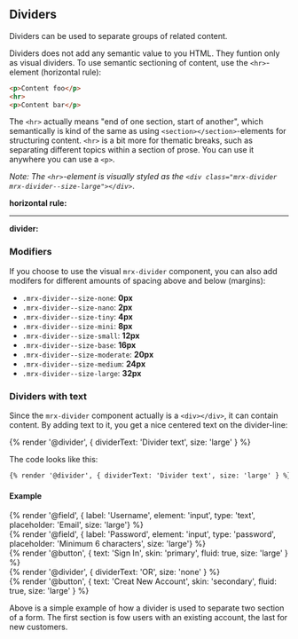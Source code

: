 ## Dividers
Dividers can be used to separate groups of related content.

Dividers does not add any semantic value to you HTML. They funtion only as
visual dividers. To use semantic sectioning of content, use the `<hr>`-element
(horizontal rule):

```html
<p>Content foo</p>
<hr>
<p>Content bar</p>
```

The `<hr>` actually means "end of one section, start of another", which semantically
is kind of the same as using `<section></section>`-elements for structuring content.
`<hr>` is a bit more for thematic breaks, such as separating different topics within
a section of prose. You can use it anywhere you can use a `<p>`.

*Note: The `<hr>`-element is visually styled as the `<div class="mrx-divider mrx-divider--size-large"></div>`*.

**horizontal rule:**
<hr>

**divider:**
<div class="mrx-divider mrx-divider--size-large"></div>

### Modifiers
If you choose to use the visual `mrx-divider` component, you can also add modifers
for different amounts of spacing above and below (margins):

- `.mrx-divider--size-none`: **0px**
- `.mrx-divider--size-nano`: **2px**
- `.mrx-divider--size-tiny`: **4px**
- `.mrx-divider--size-mini`: **8px**
- `.mrx-divider--size-small`: **12px**
- `.mrx-divider--size-base`: **16px**
- `.mrx-divider--size-moderate`: **20px**
- `.mrx-divider--size-medium`: **24px**
- `.mrx-divider--size-large`: **32px**

### Dividers with text
Since the `mrx-divider` component actually is a `<div></div>`, it can contain content.
By adding text to it, you get a nice centered text on the divider-line:

{% render '@divider', { dividerText: 'Divider text', size: 'large' } %}

The code looks like this:

```html
{% render '@divider', { dividerText: 'Divider text', size: 'large' } %}
```

#### Example
<div class="mrx-row mrx-ui">
    <div class="mrx-col mrx-col--12@all mrx-col--3@tab-m">
        <div class="mrx-card mrx-card--skin-default mrx-p--large@all">
            <div class="mrx-row mrx-row--gutters">
                <div class="mrx-col mrx-col--12@all">
                    {% render '@field', { label: 'Username', element: 'input', type: 'text', placeholder: 'Email', size: 'large'} %}
                </div>
                <div class="mrx-col mrx-col--12@all">
                    {% render '@field', { label: 'Password', element: 'input', type: 'password', placeholder: 'Minimum 6 characters', size: 'large'} %}
                </div>
                <div class="mrx-col mrx-col--12@all">
                    {% render '@button', { text: 'Sign In', skin: 'primary', fluid: true,  size: 'large' } %}
                </div>
                <div class="mrx-col mrx-col--12@all">
                    {% render '@divider', { dividerText: 'OR', size: 'none' } %}
                </div>
                <div class="mrx-col mrx-col--12@all">
                    {% render '@button', { text: 'Creat New Account', skin: 'secondary', fluid: true,  size: 'large' } %}
                </div>
            </div>
        </div>
    </div>
</div>

Above is a simple example of how a divider is used to separate two section of a form.
The first section is fow users with an existing account, the last for new customers.
